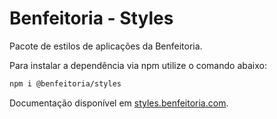 # Benfeitoria - Styles

Pacote de estilos de aplicações da Benfeitoria.

Para instalar a dependência via npm utilize o comando abaixo:

```bash
npm i @benfeitoria/styles
```

Documentação disponível em [styles.benfeitoria.com](https://styles.benfeitoria.com).
